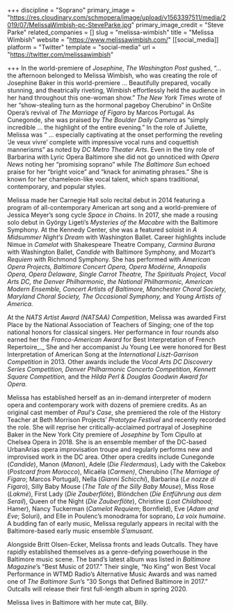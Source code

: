 +++
discipline = "Soprano"
primary_image = "https://res.cloudinary.com/schmopera/image/upload/v1563397511/media/2019/07/MelissaWimbish-pc-SteveParke.jpg"
primary_image_credit = "Steve Parke"
related_companies = []
slug = "melissa-wimbish"
title = "Melissa Wimbish"
website = "https://www.melissawimbish.com/"
[[social_media]]
platform = "Twitter"
template = "social-media"
url = "https://twitter.com/melissawimbish"

+++
In the world-premiere of _Josephine_, _The Washington Post_ gushed, “... the afternoon belonged to Melissa Wimbish, who was creating the role of Josephine Baker in this world-premiere … Beautifully prepared, vocally stunning, and theatrically riveting, Wimbish effortlessly held the audience in her hand throughout this one-woman show.” _The New York Times_ wrote of her “show-stealing turn as the hormonal pageboy Cherubino” in OnSite Opera’s revival of _The Marriage of Figaro_ by Marcos Portugal. As Cunegonde, she was praised by _The Boulder Daily Camera_ as “simply incredible … the highlight of the entire evening.” In the role of Juliette, Melissa was “ … especially captivating at the onset performing the reveling ‘Je veux vivre’ complete with impressive vocal runs and coquettish mannerisms” as noted by _DC Metro Theater Arts_. Even in the tiny role of Barbarina with Lyric Opera Baltimore she did not go unnoticed with _Opera News_ noting her “promising soprano” while _The Baltimore Sun_ echoed praise for her “bright voice” and “knack for animating phrases.” She is known for her chameleon-like vocal talent, which spans traditional, contemporary, and popular styles.

Melissa made her Carnegie Hall solo recital debut in 2014 featuring a program of all-contemporary American art song and a world-premiere of Jessica Meyer’s song cycle _Space in Chains_. In 2017, she made a rousing solo debut in György Ligeti’s _Mysteries of the Macabre_ with the Baltimore Symphony. At the Kennedy Center, she was a featured soloist in _A Midsummer Night’s Dream_ with Washington Ballet. Career highlights include Nimue in _Camelot_ with Shakespeare Theatre Company, _Carmina Burana_ with Washington Ballet, _Candide_ with Baltimore Symphony, and Mozart’s _Requiem_ with Richmond Symphony. She has performed with _American Opera Projects, Baltimore Concert Opera, Opera Modérne, Annapolis Opera, Opera Delaware, Single Carrot Theatre, The Spirituals Project, Vocal Arts DC, the Denver Philharmonic_, _the National Philharmonic,_ _American Modern Ensemble, Concert Artists of Baltimore, Manchester Choral Society, Maryland Choral Society, The Occasional Symphony,_ and _Young Artists of America._

At the _NATS Artist Award (NATSAA) Competition_, Melissa was awarded First Place by the National Association of Teachers of Singing; one of the top national honors for classical singers. Her performance in four rounds also earned her the _Franco-American Award_ for Best Interpretation of French Repertoire_._ She and her accompanist Ju Young Lee were honored for Best Interpretation of American Song at the _International Liszt-Garrison Competition_ in 2013. Other awards include the _Vocal Arts DC Discovery Series Competition, Denver Philharmonic Concerto Competition, Kennett Square Competition,_ and the _Hilda Perl & Douglas Goodwin Award for Opera._

Melissa has established herself as an in-demand interpreter of modern opera and contemporary work with dozens of premiere credits. As an original cast member of _Paul's Case_, she premiered the role of the History Teacher at Beth Morrison Projects’ _Prototype Festival_ and recently recorded the role. She will reprise her critically-acclaimed portrayal of Josephine Baker in the New York City premiere of _Josephine_ by Tom Cipullo at Chelsea Opera in 2018. She is an ensemble member of the DC-based UrbanArias opera improvisation troupe and regularly performs new and improvised work in the DC area. Other opera credits include Cunegonde (_Candide_), Manon (_Manon_), Adele (_Die Fledermaus_), Lady with the Cakebox (_Postcard from Morocco_), Micaëla (_Carmen)_, Cherubino (_The Marriage of Figaro_; Marcos Portugal), Nella (_Gianni Schicchi_), Barbarina (_Le nozze di Figaro_), Silly Baby Mouse (_The Tale of the Silly Baby Mouse_), Miss Rose (_Lakmé_), First Lady (_Die Zauberflöte_), Blöndchen (_Die Entführung aus dem Serail_), Queen of the Night (_Die Zauberflöte_), Christine (_Lost Childhood_; Hamer), Nancy Tuckerman (_Camelot Requiem_; Bornfield), Eve (_Adam and Eve_; Soluri), and Elle in Poulenc’s monodrama for soprano, _La voix humaine_. A budding fan of early music, Melissa regularly appears in recital with the Baltimore-based early music ensemble _S’amusant._

Alongside Britt Olsen-Ecker, Melissa fronts and leads Outcalls. They have rapidly established themselves as a genre-defying powerhouse in the Baltimore music scene. The band’s latest album was listed in _Baltimore Magazine_’s “Best Music of 2017.” Their single, “No King” won Best Vocal Performance in WTMD Radio’s Alternative Music Awards and was named one of _The Baltimore Sun_’s “30 Songs that Defined Baltimore in 2017.” Outcalls will release their first full-length album in spring 2020.

Melissa lives in Baltimore with her mute cat, Billy.